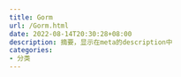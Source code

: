 ```yaml
---
title: Gorm
url: /Gorm.html
date: 2022-08-14T20:30:28+08:00
description: 摘要，显示在meta的description中
categories:
- 分类
---
```

